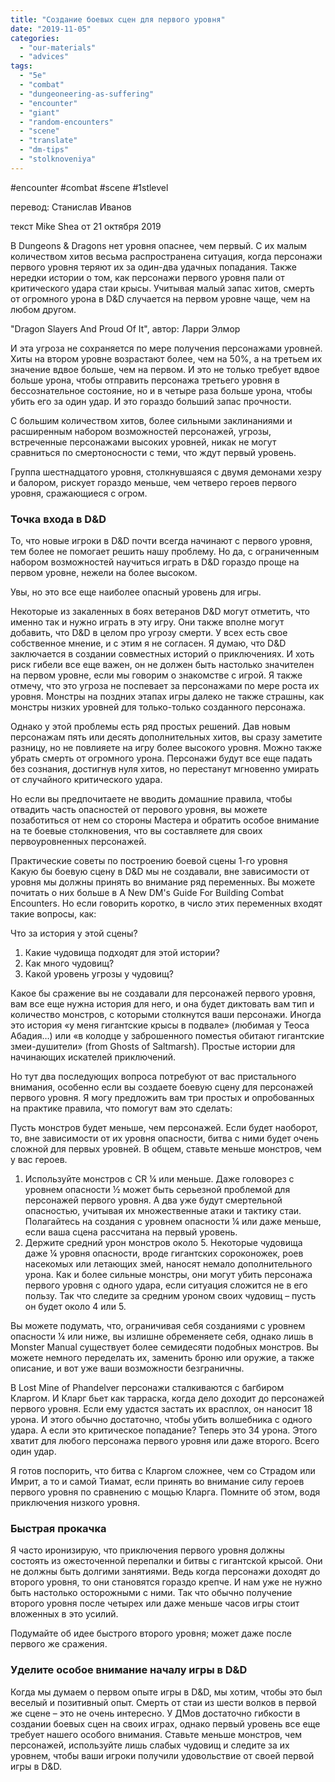 ```yaml
---
title: "Создание боевых сцен для первого уровня"
date: "2019-11-05"
categories: 
  - "our-materials"
  - "advices"
tags: 
  - "5e"
  - "combat"
  - "dungeoneering-as-suffering"
  - "encounter"
  - "giant"
  - "random-encounters"
  - "scene"
  - "translate"
  - "dm-tips"
  - "stolknoveniya"
---
```


#encounter #combat #scene #1stlevel

перевод: Станислав Иванов

текст Mike Shea от 21 октября 2019

В Dungeons & Dragons нет уровня опаснее, чем первый. С их малым количеством хитов весьма распространена ситуация, когда персонажи первого уровня теряют их за один-два удачных попадания. Также нередки истории о том, как персонажи первого уровня пали от критического удара стаи крысы. Учитывая малый запас хитов, смерть от огромного урона в D&D случается на первом уровне чаще, чем на любом другом.

"Dragon Slayers And Proud Of It", автор: Ларри Элмор

И эта угроза не сохраняется по мере получения персонажами уровней. Хиты на втором уровне возрастают более, чем на 50%, а на третьем их значение вдвое больше, чем на первом. И это не только требует вдвое больше урона, чтобы отправить персонажа третьего уровня в бессознательное состояние, но и в четыре раза больше урона, чтобы убить его за один удар. И это гораздо больший запас прочности.

С большим количеством хитов, более сильными заклинаниями и расширенным набором возможностей персонажей, угрозы, встреченные персонажами высоких уровней, никак не могут сравниться по смертоносности с теми, что ждут первый уровень.

Группа шестнадцатого уровня, столкнувшаяся с двумя демонами хезру и балором, рискует гораздо меньше, чем четверо героев первого уровня, сражающиеся с огром.

### Точка входа в D&D

То, что новые игроки в D&D почти всегда начинают с первого уровня, тем более не помогает решить нашу проблему. Но да, с ограниченным набором возможностей научиться играть в D&D гораздо проще на первом уровне, нежели на более высоком.

Увы, но это все еще наиболее опасный уровень для игры.

Некоторые из закаленных в боях ветеранов D&D могут отметить, что именно так и нужно играть в эту игру. Они также вполне могут добавить, что D&D в целом про угрозу смерти. У всех есть свое собственное мнение, и с этим я не согласен. Я думаю, что D&D заключается в создании совместных историй о приключениях. И хоть риск гибели все еще важен, он не должен быть настолько значителен на первом уровне, если мы говорим о знакомстве с игрой. Я также отмечу, что это угроза не поспевает за персонажами по мере роста их уровня. Монстры на поздних этапах игры далеко не также страшны, как монстры низких уровней для только-только созданного персонажа.

Однако у этой проблемы есть ряд простых решений. Дав новым персонажам пять или десять дополнительных хитов, вы сразу заметите разницу, но не повлияете на игру более высокого уровня. Можно также убрать смерть от огромного урона. Персонажи будут все еще падать без сознания, достигнув нуля хитов, но перестанут мгновенно умирать от случайного критического удара.

Но если вы предпочитаете не вводить домашние правила, чтобы отвадить часть опасностей от перового уровня, вы можете позаботиться от нем со стороны Мастера и обратить особое внимание на те боевые столкновения, что вы составляете для своих первоуровненных персонажей.

Практические советы по построению боевой сцены 1-го уровня  
Какую бы боевую сцену в D&D мы не создавали, вне зависимости от уровня мы должны принять во внимание ряд переменных. Вы можете почитать о них больше в A New DM's Guide For Building Combat Encounters. Но если говорить коротко, в число этих переменных входят такие вопросы, как:

Что за история у этой сцены?

1. Какие чудовища подходят для этой истории?
2. Как много чудовищ?
3. Какой уровень угрозы у чудовищ?

Какое бы сражение вы не создавали для персонажей первого уровня, вам все еще нужна история для него, и она будет диктовать вам тип и количество монстров, с которыми столкнутся ваши персонажи. Иногда это история «у меня гигантские крысы в подвале» (любимая у Теоса Абадия…) или «в колодце у заброшенного поместья обитают гигантские змеи-душители» (from Ghosts of Saltmarsh). Простые истории для начинающих искателей приключений.

Но тут два последующих вопроса потребуют от вас пристального внимания, особенно если вы создаете боевую сцену для персонажей первого уровня. Я могу предложить вам три простых и опробованных на практике правила, что помогут вам это сделать:

Пусть монстров будет меньше, чем персонажей. Если будет наоборот, то, вне зависимости от их уровня опасности, битва с ними будет очень сложной для первых уровней. В общем, ставьте меньше монстров, чем у вас героев.

1. Используйте монстров с CR ¼ или меньше. Даже головорез с уровнем опасности ½ может быть серьезной проблемой для персонажей первого уровня. А два уже будут смертельной опасностью, учитывая их множественные атаки и тактику стаи. Полагайтесь на создания с уровнем опасности ¼ или даже меньше, если ваша сцена рассчитана на первый уровень.
2. Держите средний урон монстров около 5. Некоторые чудовища даже ¼ уровня опасности, вроде гигантских сороконожек, роев насекомых или летающих змей, наносят немало дополнительного урона. Как и более сильные монстры, они могут убить персонажа первого уровня с одного удара, если ситуация сложится не в его пользу. Так что следите за средним уроном своих чудовищ – пусть он будет около 4 или 5.

Вы можете подумать, что, ограничивая себя созданиями с уровнем опасности ¼ или ниже, вы излишне обременяете себя, однако лишь в Monster Manual существует более семидесяти подобных монстров. Вы можете немного переделать их, заменить броню или оружие, а также описание, и вот уже ваши возможности безграничны.

В Lost Mine of Phandelver персонажи сталкиваются с багбиром Кларгом. И Кларг бьет как тарраска, когда дело доходит до персонажей первого уровня. Если ему удастся застать их врасплох, он наносит 18 урона. И этого обычно достаточно, чтобы убить волшебника с одного удара. А если это критическое попадание? Теперь это 34 урона. Этого хватит для любого персонажа первого уровня или даже второго. Всего один удар.

Я готов поспорить, что битва с Кларгом сложнее, чем со Страдом или Имрит, а то и самой Тиамат, если принять во внимание силу героев первого уровня по сравнению с мощью Кларга. Помните об этом, водя приключения низкого уровня.

### Быстрая прокачка

Я часто иронизирую, что приключения первого уровня должны состоять из ожесточенной перепалки и битвы с гигантской крысой. Они не должны быть долгими занятиями. Ведь когда персонажи доходят до второго уровня, то они становятся гораздо крепче. И нам уже не нужно быть настолько осторожными с ними. Так что обычно получение второго уровня после четырех или даже меньше часов игры стоит вложенных в это усилий.

Подумайте об идее быстрого второго уровня; может даже после первого же сражения.

### Уделите особое внимание началу игры в D&D

Когда мы думаем о первом опыте игры в D&D, мы хотим, чтобы это был веселый и позитивный опыт. Смерть от стаи из шести волков в первой же сцене – это не очень интересно. У ДМов достаточно гибкости в создании боевых сцен на своих играх, однако первый уровень все еще требует нашего особого внимания. Ставьте меньше монстров, чем персонажей, используйте лишь слабых чудовищ и следите за их уровнем, чтобы ваши игроки получили удовольствие от своей первой игры в D&D.
